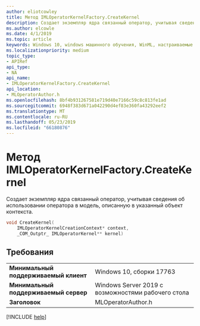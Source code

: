 ```yaml
---
author: eliotcowley
title: Метод IMLOperatorKernelFactory.CreateKernel
description: Создает экземпляр ядра связанный оператор, учитывая сведения об использовании оператора в модель, описанную в указанный объект контекста.
ms.author: elcowle
ms.date: 4/1/2019
ms.topic: article
keywords: Windows 10, windows машинного обучения, WinML, настраиваемые операторы, CreateKernel
ms.localizationpriority: medium
topic_type:
- APIRef
api_type:
- NA
api_name:
- IMLOperatorKernelFactory.CreateKernel
api_location:
- MLOperatorAuthor.h
ms.openlocfilehash: 8bf4b931267581e719d40e7166c59c8c813fe1ad
ms.sourcegitcommit: 6948f383d671a042290d4ef83e360fa43292eef2
ms.translationtype: MT
ms.contentlocale: ru-RU
ms.lasthandoff: 05/23/2019
ms.locfileid: "66180876"
---
```

# <a name="imloperatorkernelfactorycreatekernel-method"></a>Метод IMLOperatorKernelFactory.CreateKernel

Создает экземпляр ядра связанный оператор, учитывая сведения об использовании оператора в модель, описанную в указанный объект контекста.

```cpp
void CreateKernel(
    IMLOperatorKernelCreationContext* context,
    _COM_Outptr_ IMLOperatorKernel** kernel)
```

## <a name="requirements"></a>Требования

| | |
|-|-|
| **Минимальный поддерживаемый клиент** | Windows 10, сборки 17763 |
| **Минимальный поддерживаемый сервер** | Windows Server 2019 с возможностями рабочего стола |
| **Заголовок** | MLOperatorAuthor.h |

[!INCLUDE [help](../../includes/get-help.md)]
